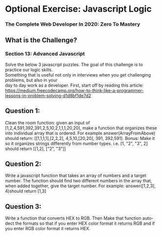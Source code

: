 #  Optional Exercise: Javascript Logic
### The Complete Web Developer In 2020: Zero To Mastery
## What is the Challenge?  
### Section 13: Advanced Javascript  
Solve the below 3 javascript puzzles. The goal of this challenge is to practice our logic skills.  
Something that is useful not only in interviews when you get challenging problems, but also in your  
day to day work as a developer. First, start off by reading this article:   
https://medium.freecodecamp.org/how-to-think-like-a-programmer-lessons-in-problem-solving-d1d8bf1de7d2

## Question 1:  
Clean the room function: given an input of [1,2,4,591,392,391,2,5,10,2,1,1,1,20,20], make a function that organizes these into individual array that is ordered. For example answer(ArrayFromAbove) should return: [[1,1,1,1],[2,2,2], 4,5,10,[20,20], 391, 392,591]. Bonus: Make it so it organizes strings differently from number types. i.e. [1, "2", "3", 2] should return [[1,2], ["2", "3"]]

## Question 2:  
Write a javascript function that takes an array of numbers and a target number. The function should find two different numbers in the array that, when added together, give the target number. For example: answer([1,2,3], 4)should return [1,3]

## Question 3: 
Write a function that converts HEX to RGB. Then Make that function auto-dect the formats so that if you enter HEX color format it returns RGB and if you enter RGB color format it returns HEX.
